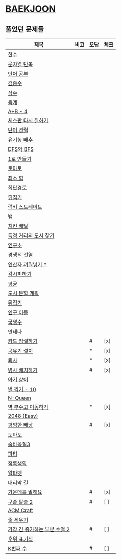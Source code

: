# [BAEKJOON](https://www.acmicpc.net/)

## 풀었던 문제들

|제목|비고|오답|체크|
|---|---|---|---|
|[한수](./log/1065.md)||||
|[문자열 반복](./log/2675.md)||||
|[단어 공부](./log/1157.md)||||
|[검증수](./log/2475.md)||||
|[상수](./log/2908.md)||||
|[음계](./log/2920.md)||||
|[A+B - 4](./log/10951.md)||||
|[체스판 다시 칠하기](./log/1018.md)||||
|[단어 정렬](./log/1181.md)||||
|[유기농 배추](./log/1012.md)||||
|[DFS와 BFS](./log/1260.md)||||
|[1로 만들기](./log/1463.md)||||
|[토마토](./log/7576.md)||||
|[최소 힙](./log/1927.md)||||
|[최단경로](./log/1753.md)||||
|[뒤집기](./log/1439.md)||||
|[럭키 스트레이트](./log/18406.md)||||
|[뱀](./log/3190.md)||||
|[치킨 배달](./log/15686.md)||||
|[특정 거리의 도시 찾기](./log/18352.md)||||
|[연구소](./log/14502.md)||||
|[경쟁적 전염](./log/18405.md)||||
|[연산자 끼워넣기 \*](./log/14888.md)||||
|[감시피하기](./log/18428.md)||||
|[평균](./log/1546.md)||||
|[도시 분할 계획](./log/1647.md)||||
|[뒤집기](./log/1439.md)||||
|[인구 이동](./log/16234.md)||||
|[국영수](./log/10825.md)||||
|[안테나](./log/18310.md)||||
|[카드 정렬하기](./log/1715.md)||\#|[x]|
|[공유기 설치](./log/2110.md)||\*|[x]|
|[퇴사](./log/14501.md)||\*|[x]|
|[병사 배치하기](./log/18353.md)||\#|[x]|
|[아기 상어](./log/16236.md)||||
|[별 찍기 - 10](./log/2447.md)||||
|[N-Queen](./log/9663.md)||||
|[벽 부수고 이동하기](./log/2206.md)||\*|[x]|
|[2048 (Easy)](./log/12100.md)||||
|[평범한 배낭](./log/12865.md)||\#|[x]|
|[토마토](./log/7569.md)||||
|[숨바꼭질3](./log/13549.md)||||
|[파티](./log/1238.md)||||
|[적록색약](./log/10026.md)||||
|[알파벳](./log/1987.md)||||
|[내리막 길](./log/1520.md)||||
|[가운데를 말해요](./log/1655.md)||\#|[x]|
|[구슬 탈출 2](./log/13460.md)||\#|[ ]|
|[ACM Craft](./log/1005.md)||||
|[줄 세우기](./log/2252.md)||||
|[가장 긴 증가하는 부분 수열 2](./log/12015.md)||\#|[ ]|
|[후위 표기식](./log/1918.md)||||
|[K번째 수](./log/1300.md)||\#|[ ]|
